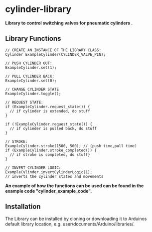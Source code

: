 # cylinder-library 

**Library to control switching valves for pneumatic cylinders .**


Library Functions
---------------

	
	// CREATE AN INSTANCE OF THE LIBRARY CLASS:
	Cylinder ExampleCylinder(CYLINDER_VALVE_PIN);
	
	// PUSH CYLINDER OUT:
	ExampleCylinder.set(1);
	
	// PULL CYLINDER BACK:
	ExampleCylinder.set(0);
	
	// CHANGE CYLINDER STATE
	ExampleCylinder.toggle();
	
	// REQUEST STATE:
	if (ExampleCylinder.request_state()) {
      // if cylinder is extended, do stuff
	}

	if (!ExampleCylinder.request_state()) {
      // if cylinder is pulled back, do stuff
	}

	// STROKE:
	ExampleCylinder.stroke(1500, 500); // (push time,pull time)
	if (ExampleCylinder.stroke_completed()) {
      // if stroke is completed, do stuff}
	}

	// INVERT CYLINDER LOGIC:
	ExampleCylinder.invertCylinderLogic(1);
	// inverts the cylinder states and movements

**An example of how the functions can be used can be found in the example code "cylinder_example_code".**	
  

Installation
------------
The Library can be installed by cloning or downloading it to Arduinos default library location, e.g. user/documents/Arduino/libraries/.

